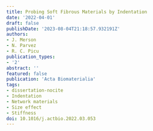 ```yaml
---
title: Probing Soft Fibrous Materials by Indentation
date: '2022-04-01'
draft: false
publishDate: '2023-08-04T21:18:57.932191Z'
authors:
- J. Merson
- N. Parvez
- R. C. Picu
publication_types:
- '2'
abstract: ''
featured: false
publication: 'Acta Biomaterialia'
tags:
- dissertation-nocite
- Indentation
- Network materials
- Size effect
- Stiffness
doi: 10.1016/j.actbio.2022.03.053
---
```


